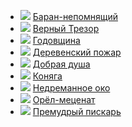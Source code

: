 * ![](/books/prose_classic/Михаил%20Евграфович%20Салтыков-Щедрин/Баран-непомнящий.jpg) [Баран-непомнящий](/books/prose_classic/Михаил%20Евграфович%20Салтыков-Щедрин/Баран-непомнящий)
* ![](/books/prose_classic/Михаил%20Евграфович%20Салтыков-Щедрин/Верный%20Трезор.jpg) [Верный Трезор](/books/prose_classic/Михаил%20Евграфович%20Салтыков-Щедрин/Верный%20Трезор)
* ![](/books/prose_classic/Михаил%20Евграфович%20Салтыков-Щедрин/Годовщина.jpg) [Годовщина](/books/prose_classic/Михаил%20Евграфович%20Салтыков-Щедрин/Годовщина)
* ![](/books/prose_classic/Михаил%20Евграфович%20Салтыков-Щедрин/Деревенский%20пожар.jpg) [Деревенский пожар](/books/prose_classic/Михаил%20Евграфович%20Салтыков-Щедрин/Деревенский%20пожар)
* ![](/books/prose_classic/Михаил%20Евграфович%20Салтыков-Щедрин/Добрая%20душа.jpg) [Добрая душа](/books/prose_classic/Михаил%20Евграфович%20Салтыков-Щедрин/Добрая%20душа)
* ![](/books/prose_classic/Михаил%20Евграфович%20Салтыков-Щедрин/Коняга.jpg) [Коняга](/books/prose_classic/Михаил%20Евграфович%20Салтыков-Щедрин/Коняга)
* ![](/books/prose_classic/Михаил%20Евграфович%20Салтыков-Щедрин/Недреманное%20око.jpg) [Недреманное око](/books/prose_classic/Михаил%20Евграфович%20Салтыков-Щедрин/Недреманное%20око)
* ![](/books/prose_classic/Михаил%20Евграфович%20Салтыков-Щедрин/Орёл-меценат.jpg) [Орёл-меценат](/books/prose_classic/Михаил%20Евграфович%20Салтыков-Щедрин/Орёл-меценат)
* ![](/books/prose_classic/Михаил%20Евграфович%20Салтыков-Щедрин/Премудрый%20пискарь.jpg) [Премудрый пискарь](/books/prose_classic/Михаил%20Евграфович%20Салтыков-Щедрин/Премудрый%20пискарь)